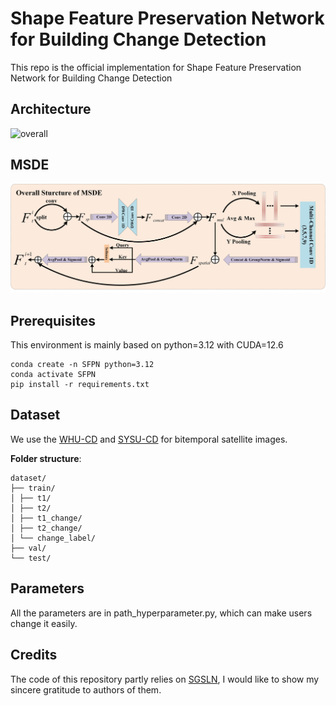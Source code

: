# Shape Feature Preservation Network for Building Change Detection

This repo is the official implementation for Shape Feature Preservation Network for Building Change Detection

## Architecture

![overall](figs/overall.jpg)

## MSDE

![MSDE](figs/MSDE.jpg)

## Prerequisites

This environment is mainly based on python=3.12 with CUDA=12.6

```shell
conda create -n SFPN python=3.12
conda activate SFPN
pip install -r requirements.txt
```

## Dataset

We use the [WHU-CD]() and [SYSU-CD]() for bitemporal satellite images.

**Folder structure**:
```
dataset/
├── train/
│ ├── t1/
│ ├── t2/
│ ├── t1_change/
│ ├── t2_change/
│ └── change_label/
├── val/
└── test/
```

## Parameters

All the parameters are in path_hyperparameter.py, which can make users change it easily.

## Credits

The code of this repository partly relies on [SGSLN](), I would like to show my sincere gratitude to authors of them.






